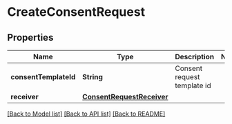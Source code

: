 # CreateConsentRequest

## Properties
Name | Type | Description | Notes
------------ | ------------- | ------------- | -------------
**consentTemplateId** | **String** | Consent request template id | 
**receiver** | [**ConsentRequestReceiver**](ConsentRequestReceiver.md) |  | 

[[Back to Model list]](../README.md#documentation-for-models) [[Back to API list]](../README.md#documentation-for-api-endpoints) [[Back to README]](../README.md)


